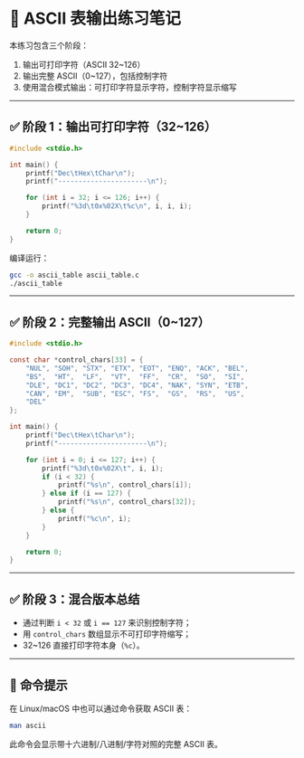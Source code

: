 
# 🧪 ASCII 表输出练习笔记

本练习包含三个阶段：
1. 输出可打印字符（ASCII 32~126）
2. 输出完整 ASCII（0~127），包括控制字符
3. 使用混合模式输出：可打印字符显示字符，控制字符显示缩写

---

## ✅ 阶段 1：输出可打印字符（32~126）

```c
#include <stdio.h>

int main() {
    printf("Dec\tHex\tChar\n");
    printf("----------------------\n");

    for (int i = 32; i <= 126; i++) {
        printf("%3d\t0x%02X\t%c\n", i, i, i);
    }

    return 0;
}
```

编译运行：

```bash
gcc -o ascii_table ascii_table.c
./ascii_table
```

---

## ✅ 阶段 2：完整输出 ASCII（0~127）

```c
#include <stdio.h>

const char *control_chars[33] = {
    "NUL", "SOH", "STX", "ETX", "EOT", "ENQ", "ACK", "BEL",
    "BS",  "HT",  "LF",  "VT",  "FF",  "CR",  "SO",  "SI",
    "DLE", "DC1", "DC2", "DC3", "DC4", "NAK", "SYN", "ETB",
    "CAN", "EM",  "SUB", "ESC", "FS",  "GS",  "RS",  "US",
    "DEL"
};

int main() {
    printf("Dec\tHex\tChar\n");
    printf("----------------------\n");

    for (int i = 0; i <= 127; i++) {
        printf("%3d\t0x%02X\t", i, i);
        if (i < 32) {
            printf("%s\n", control_chars[i]);
        } else if (i == 127) {
            printf("%s\n", control_chars[32]);
        } else {
            printf("%c\n", i);
        }
    }

    return 0;
}
```

---

## ✅ 阶段 3：混合版本总结

- 通过判断 `i < 32` 或 `i == 127` 来识别控制字符；
- 用 `control_chars` 数组显示不可打印字符缩写；
- 32~126 直接打印字符本身（`%c`）。

---

## 📌 命令提示

在 Linux/macOS 中也可以通过命令获取 ASCII 表：

```bash
man ascii
```

此命令会显示带十六进制/八进制/字符对照的完整 ASCII 表。
